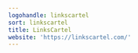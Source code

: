```yaml
---
logohandle: linkscartel
sort: linkscartel
title: LinksCartel
website: 'https://linkscartel.com/'
---
```

